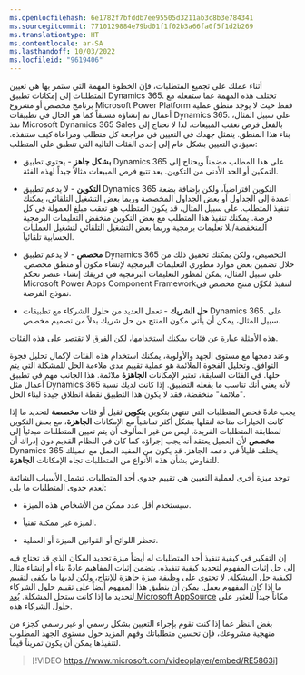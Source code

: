 ```yaml
---
ms.openlocfilehash: 6e1782f7bfddb7ee95505d3211ab3c8b3e784341
ms.sourcegitcommit: 7710129884e79bd01f1f02b3a66fa0f5f1d2b269
ms.translationtype: HT
ms.contentlocale: ar-SA
ms.lasthandoff: 10/03/2022
ms.locfileid: "9619406"
---
```

أثناء عملك على تجميع المتطلبات، فإن الخطوة المهمة التي ستمر بها هي تعيين المتطلبات إلى إمكانات تطبيق Dynamics 365. تختلف هذه المهمة عما ستفعله مع برنامج مخصص أو مشروع Microsoft Power Platform فقط حيث لا يوجد منطق عملية أعمال تم إنشاؤه مسبقاً كما هو الحال في تطبيقات Dynamics 365. على سبيل المثال، نفذ Microsoft Dynamics ‏365 Sales بالفعل فرص تعقب المبيعات، لذا لا تحتاج إلى بناء هذا المنطق. يتمثل جهدك في التعيين في مراجعة كل متطلب ومراعاة كيف ستنفذه. سيؤدي التعيين بشكل عام إلى إحدى الفئات التالية التي تنطبق على المتطلب:

- **بشكل جاهز** - يحتوي تطبيق Dynamics 365 على هذا المطلب مضمناً ويحتاج إلى التمكين أو الحد الأدنى من التكوين. يعد تتبع فرص المبيعات مثالاً جيداً لهذه الفئة.

- **التكوين** - لا يدعم تطبيق Dynamics 365 التكوين افتراضياً، ولكن بإضافة بضعة أعمدة إلى الجداول أو بعض الجداول المخصصة وربما بعض التشغيل التلقائي، يمكنك تنفيذ المتطلب. على سبيل المثال، قد يكون المتطلب هو تعقب مبلغ العمولة في كل فرصة. يمكنك تنفيذ هذا المتطلب مع بعض التكوين منخفض التعليمات البرمجية المنخفضة/بلا تعليمات برمجية وربما بعض التشغيل التلقائي لتشغيل العمليات الحسابية تلقائياً.

- **مخصص** - لا يدعم تطبيق Dynamics 365 التخصيص، ولكن يمكنك تحقيق ذلك من خلال تضمين بعض موارد مطوري التعليمات البرمجية لإنشاء مكون أو منطق مخصص. على سبيل المثال، يمكن لمطور التعليمات البرمجية في فريقك إنشاء عنصر تحكم Microsoft Power Apps Component Framework‏ لتنفيذ مُكوِّن منتج مخصص في نموذج الفرصة.

- **حل الشريك** - تعمل العديد من حلول الشركاء مع تطبيقات Dynamics 365. على سبيل المثال، يمكن أن يأتي مكون المنتج من حل شريك بدلاً من تصميم مخصص.

هذه الأمثلة عبارة عن فئات يمكنك استخدامها، لكن الفرق لا تقتصر على هذه الفئات.

وعند دمجها مع مستوى الجهد والأولوية، يمكنك استخدام هذه الفئات لإكمال تحليل فجوة التوافق. وتحليل الفجوة الملائمة هو عملية تقييم مدى ملاءمة الحل للمشكلة التي يتم حلها. في الفئات السابقة، تعتبر الإمكانات **الجاهزة** ملائمة. هذا الجانب مهم في تطبيق أعمال مثل Dynamics 365 لأنه يعني أنك تناسب ما يفعله التطبيق. إذا كانت لديك نسبة "ملائمة" منخفضة، فقد لا يكون هذا التطبيق نقطة انطلاق جيدة لبناء الحل.

يجب عادةً فحص المتطلبات التي تنتهي بتكوين **بتكوين** ثقيل أو فئات **مخصصة** لتحديد ما إذا كانت الخيارات متاحة لنقلها بشكل أكثر تماشياً مع الإمكانات **الجاهزة**، مع بعض التكوين لمطابقة المتطلبات الفريدة. ليس من غير المألوف أن يتم تعيين المتطلبات مبدئياً إلى **مخصص** لأن العميل يعتقد أنه يجب إجراؤه كما كان في النظام القديم دون إدراك أن Dynamics 365 يختلف قليلاً في دعمه الجاهز. قد يكون من المفيد العمل مع عميلك للتفاوض بشأن هذه الأنواع من المتطلبات تجاه الإمكانات **الجاهزة**.

توجد ميزة أخرى لعملية التعيين هي تقييم جدوى أحد المتطلبات. تشمل الأسباب الشائعة لعدم جدوى المتطلبات ما يلي:

- سيستخدم أقل عدد ممكن من الأشخاص هذه الميزة.

- الميزة غير ممكنة تقنياً.

- تحظر اللوائح أو القوانين الميزة أو العملية.

إن التفكير في كيفية تنفيذ أحد المتطلبات له أيضاً ميزة تحديد المكان الذي قد تحتاج فيه إلى حل إثبات المفهوم لتحديد كيفية تنفيذه. يتضمن إثبات المفاهيم عادةً بناء أو إنشاء مثال لكيفية حل المشكلة. لا تحتوي على وظيفة ميزة جاهزة للإنتاج، ولكن لديها ما يكفي لتقييم ما إذا كان المفهوم يعمل. يمكن أن ينطبق هذا المفهوم أيضاً على تقييم حلول الشركاء لتحديد ما إذا كانت ستحل المشكلة. [يُعد Microsoft AppSource](https://appsource.microsoft.com/?azure-portal=true) مكاناً جيداً للعثور على حلول الشركاء هذه.

بغض النظر عما إذا كنت تقوم بإجراء التعيين بشكل رسمي أو غير رسمي كجزء من منهجية مشروعك، فإن تحسين متطلباتك وفهم المزيد حول مستوى الجهد المطلوب لتنفيذها يمكن أن يكون تمريناً قيماً.

> [!VIDEO https://www.microsoft.com/videoplayer/embed/RE5863i]
